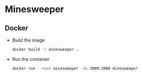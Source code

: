 # Minesweeper

## Docker

-   Build the image

    ```bash
    docker build -t minesweeper .
    ```

-   Run the container

    ```bash
    docker run --name minesweeper -dp 3000:3000 minesweeper
    ```
